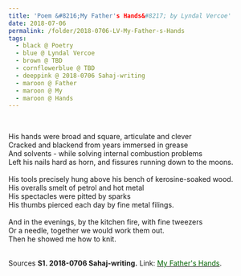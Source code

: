 ```yaml
---
title: 'Poem &#8216;My Father's Hands&#8217; by Lyndal Vercoe'
date: 2018-07-06
permalink: /folder/2018-0706-LV-My-Father-s-Hands
tags:
  - black @ Poetry
  - blue @ Lyndal Vercoe
  - brown @ TBD
  - cornflowerblue @ TBD
  - deeppink @ 2018-0706 Sahaj-writing
  - maroon @ Father
  - maroon @ My
  - maroon @ Hands  
---
```


<br>

<p>
His hands were broad and square, articulate and clever<br>
Cracked and blackend from years immersed in grease<br>
And solvents - while solving internal combustion problems<br>
Left his nails hard as horn, and fissures running down to the moons.<br>
<br>
His tools precisely hung above his bench of kerosine-soaked wood.<br>
His overalls smelt of petrol and hot metal<br>
His spectacles were pitted by sparks<br>
His thumbs pierced each day by fine metal filings.<br>
<br>
And in the evenings, by the kitchen fire, with fine tweezers<br>
Or a needle, together we would work them out.<br>
Then he showed me how to knit.<br>
</p>

<br>

<wave-list>
<list-title color="DarkSeaGreen" width="40">Sources</list-title>
  <list-item color="BlanchedAlmond"  width="285"><b> S1. 2018-0706 Sahaj-writing.</b> Link: <a href="https://richpay.wixsite.com/sahaj-writing/forum/writings/my-father-s-hands"><font color="DarkGreen">My Father's Hands</font></a>.</list-item>
</wave-list>